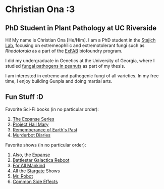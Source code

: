 # Christian Ona :3
## PhD Student in Plant Pathology at UC Riverside

Hi! My name is Christian Ona [He/Him]. I am a PhD student in the [Stajich Lab](https://lab.stajich.org/), focusing on extremeophilic and extremotolerant fungi such as *Rhodotorula* as a part of the [ExFAB](https://exfab.engineering.ucsb.edu/) biofoundry program. 

I did my undergraduate in Genetics at the University of Georgia, where I studied [fungal pathogens in peanuts](https://fieldreport.caes.uga.edu/features/fungal-threats/) as part of my thesis.

I am interested in extreme and pathogenic fungi of all varieties. In my free time, I enjoy building Gunpla and doing martial arts.


## Fun Stuff :D
Favorite Sci-Fi books (in no particular order):
1. [The Expanse Series](https://en.wikipedia.org/wiki/Leviathan_Wakes)
2. [Project Hail Mary](https://en.wikipedia.org/wiki/Project_Hail_Mary)
3. [Rememberance of Earth's Past](https://en.wikipedia.org/wiki/Remembrance_of_Earth%27s_Past)
4. [Murderbot Diaries](https://en.wikipedia.org/wiki/The_Murderbot_Diaries)


Favorite shows (in no particular order):
1. Also, the [Expanse](https://en.wikipedia.org/wiki/The_Expanse_[TV_series])
2. [Battlestar Galactica Reboot](https://en.wikipedia.org/wiki/Battlestar_Galactica_[2004_TV_series])
3. [For All Mankind](https://en.wikipedia.org/wiki/For_All_Mankind_[TV_series])
4. All the [Stargate](https://en.wikipedia.org/wiki/Stargate_SG-1) Shows
5. [Mr. Robot](https://en.wikipedia.org/wiki/Mr._Robot)
6. [Common Side Effects](https://en.wikipedia.org/wiki/Common_Side_Effects)



<!--
**ctoge/ctoge** is a ✨ _special_ ✨ repository because its `README.md` [this file] appears on your GitHub profile.

Here are some ideas to get you started:

- 🔭 I’m currently working on ...
- 🌱 I’m currently learning ...
- 👯 I’m looking to collaborate on ...
- 🤔 I’m looking for help with ...
- 💬 Ask me about ...
- 📫 How to reach me: ...
- 😄 Pronouns: ...
- ⚡ Fun fact: ...
-->
